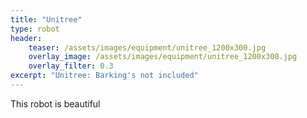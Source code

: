```yaml
---
title: "Unitree"
type: robot
header:
    teaser: /assets/images/equipment/unitree_1200x300.jpg
    overlay_image: /assets/images/equipment/unitree_1200x300.jpg
    overlay_filter: 0.3
excerpt: "Unitree: Barking's not included"
---
```


This robot is beautiful
